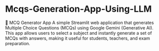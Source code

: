 # Mcqs-Generation-App-Using-LLM
📘 MCQ Generator App  A simple Streamlit web application that generates Multiple Choice Questions (MCQs) using Google Gemini (Generative AI). This app allows users to select a subject and instantly generate a set of MCQs with answers, making it useful for students, teachers, and exam preparation.
